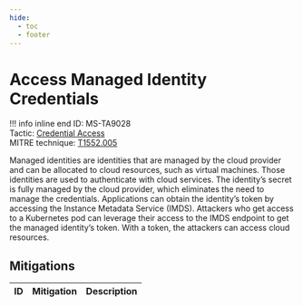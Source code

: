 ```yaml
---
hide:
  - toc
  - footer
---
```


# Access Managed Identity Credentials

!!! info inline end
    ID: MS-TA9028<br>
    Tactic: [Credential Access](../tactics/CredentialAccess/index.md) <br>
    MITRE technique: [T1552.005](https://attack.mitre.org/techniques/T1552/005/)

Managed identities are identities that are managed by the cloud provider and can be allocated to cloud resources, such as virtual machines. Those identities are used to authenticate with cloud services. The identity’s secret is fully managed by the cloud provider, which eliminates the need to manage the credentials. Applications can obtain the identity’s token by accessing the Instance Metadata Service (IMDS). Attackers who get access to a Kubernetes pod can leverage their access to the IMDS endpoint to get the managed identity’s token. With a token, the attackers can access cloud resources.

## Mitigations

|ID|Mitigation|Description|
|--|----------|-----------|